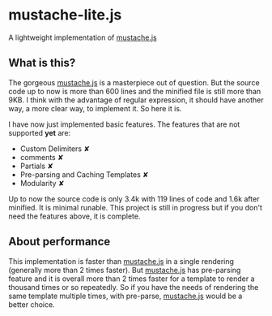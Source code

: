 # mustache-lite.js

A lightweight implementation of [mustache.js](https://github.com/janl/mustache.js)

## What is this?

The gorgeous [mustache.js](https://github.com/janl/mustache.js) is a masterpiece out of question. But the source code up to now is more than 600 lines and the minified file is still more than 9KB. I think with the advantage of regular expression, it should have another way, a more clear way, to implement it. So here it is.

I have now just implemented basic features. The features that are not supported **yet** are:

* Custom Delimiters ✘
* comments ✘
* Partials ✘
* Pre-parsing and Caching Templates ✘
* Modularity ✘

Up to now the source code is only 3.4k with 119 lines of code and 1.6k after minified. It is minimal runable. This project is still in progress but if you don't need the features above, it is complete.

## About performance

This implementation is faster than [mustache.js](https://github.com/janl/mustache.js) in a single rendering (generally more than 2 times faster). But [mustache.js](https://github.com/janl/mustache.js) has pre-parsing feature and it is overall more than 2 times faster for a template to render a thousand times or so repeatedly. So if you have the needs of rendering the same template multiple times, with pre-parse, [mustache.js](https://github.com/janl/mustache.js) would be a better choice.